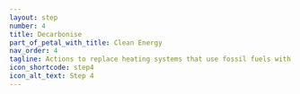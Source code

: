 ```yaml
---
layout: step
number: 4
title: Decarbonise 
part_of_petal_with_title: Clean Energy
nav_order: 4
tagline: Actions to replace heating systems that use fossil fuels with ones that can use renewable energy sources. 
icon_shortcode: step4
icon_alt_text: Step 4
---
```



